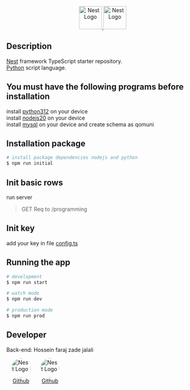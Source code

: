 <p align="center">
  <a href="http://nestjs.com/" target="blank">
    <img src="https://nestjs.com/img/logo-small.svg" height="60" alt="Nest Logo" />
  </a>  
  <a href="https://www.python.org" target="blank">
  <img src="https://www.python.org/static/img/python-logo.png" height="60" alt="Nest Logo" />
  </a>
</p>

## Description

[Nest](https://github.com/nestjs/nest) framework TypeScript starter repository.\
[Python](https://www.python.org/) script language.

## You must have the following programs before installation

install [python312](https://www.python.org/downloads/release/python-3122) on your device\
install [nodejs20](https://nodejs.org/en/download) on your device\
install [mysql](https://www.mysql.com/downloads/) on your device and create schema as qomuni

## Installation package

```bash
# install package dependencies nodejs and python
$ npm run initial
```

## Init basic rows

run server
> GET Req to /programming

## Init key

add your key in file [config.ts](https://github.com/hachalick/qomuni/blob/main/server/src/modules/config/config.ts)

## Running the app

```bash
# development
$ npm run start

# watch mode
$ npm run dev

# production mode
$ npm run prod
```

## Developer

Back-end: Hossein faraj zade jalali
<div style="display: flex; flex-wrap: wrap;">
  <p style="display: flex; flex-direction: column; width: fit-content; align-items: center;  margin: 0 13px 0 13px;">
    <img src="https://avatars.githubusercontent.com/u/103479589" height="50" width="50" alt="Nest Logo" style="border-radius: 900px;"/>
    <a href="https://github.com/Kofri">Github</a>
  </p>
  <p style="display: flex; flex-direction: column; width: fit-content; align-items: center;  margin: 0 13px 0 13px;">
    <img src="https://avatars.githubusercontent.com/u/149144798" height="50" width="50" alt="Nest Logo" style="border-radius: 900px;"/>
    <a href="https://github.com/hachalick">Github</a>
  </p>
</div>
